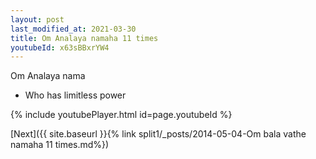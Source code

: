 ```yaml
---
layout: post
last_modified_at: 2021-03-30
title: Om Analaya namaha 11 times
youtubeId: x63sBBxrYW4
---
```

 
 
Om Analaya nama 
 
 -  Who has limitless power 
 
  
 
  
 
 
 
 
 
 


{% include youtubePlayer.html id=page.youtubeId %}
 
[Next]({{ site.baseurl }}{% link  split1/_posts/2014-05-04-Om bala vathe namaha 11 times.md%})
 
